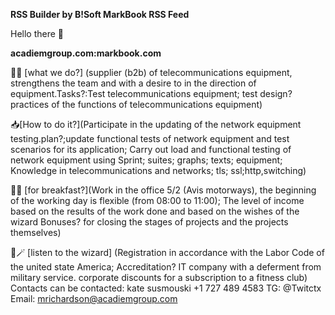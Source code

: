 **RSS Builder by B!Soft MarkBook RSS Feed**

Hello there 👋 

**acadiemgroup.com:markbook.com**

🙋‍♀️ [what we do?] (supplier (b2b) of telecommunications equipment, strengthens the team and with a desire to in the direction of equipment.Tasks?:Test telecommunications equipment; test design? practices of the functions of telecommunications equipment)

📥[How to do it?](Participate in the updating of the network equipment testing.plan?;update functional tests of network equipment and test scenarios for its application; Carry out load and functional testing of network equipment using Sprint; suites; graphs; texts; equipment; Knowledge in telecommunications and networks; tls; ssl;http,switching)

🍪🍔 [for breakfast?](Work in the office 5/2 (Avis motorways), the beginning of the working day is flexible (from 08:00 to 11:00); The level of income based on the results of the work done and based on the wishes of the wizard Bonuses? for closing the stages of projects and the projects themselves)

🧙🪄 [listen to the wizard] (Registration in accordance with the Labor Code of the united state America; Accreditation? IT company with a deferment from military service. corporate discounts for a subscription to a fitness club) Contacts can be contacted: kate susmouski +1 727 489 4583 TG: @Twitctx Email: mrichardson@acadiemgroup.com
